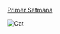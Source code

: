 <p><a href="https://manharan992.github.io/Primera-Setmana/">Primer Setmana</a>
<p><img src="https://user-images.githubusercontent.com/71402147/109635382-9571ed80-7b4a-11eb-8826-a79fc710e5b3.png" alt="Cat"></p> 
